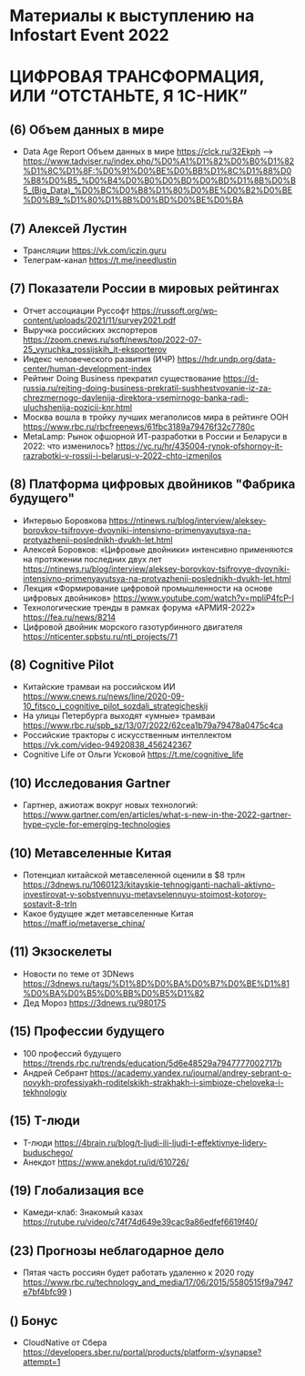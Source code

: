# Материалы  к выступлению на Infostart Event 2022 
# ЦИФРОВАЯ ТРАНСФОРМАЦИЯ, ИЛИ “ОТСТАНЬТЕ, Я 1С-НИК”

## (6) Объем данных в мире 
* Data Age Report  Объем данных в мире 
 https://clck.ru/32Ekph --> https://www.tadviser.ru/index.php/%D0%A1%D1%82%D0%B0%D1%82%D1%8C%D1%8F:%D0%91%D0%BE%D0%BB%D1%8C%D1%88%D0%B8%D0%B5_%D0%B4%D0%B0%D0%BD%D0%BD%D1%8B%D0%B5_(Big_Data)_%D0%BC%D0%B8%D1%80%D0%BE%D0%B2%D0%BE%D0%B9_%D1%80%D1%8B%D0%BD%D0%BE%D0%BA 

## (7) Алексей Лустин 
* Трансляции https://vk.com/iczin.guru
* Телеграм-канал https://t.me/ineedlustin

## (7) Показатели России в мировых рейтингах 
* Отчет ассоциации Руссофт https://russoft.org/wp-content/uploads/2021/11/survey2021.pdf
* Выручка российских экспортеров https://zoom.cnews.ru/soft/news/top/2022-07-25_vyruchka_rossijskih_it-eksporterov
* Индекс человеческого развития (ИЧР) https://hdr.undp.org/data-center/human-development-index
* Рейтинг Doing Business прекратил существование
https://d-russia.ru/rejting-doing-business-prekratil-sushhestvovanie-iz-za-chrezmernogo-davlenija-direktora-vsemirnogo-banka-radi-uluchshenija-pozicii-knr.html
* Москва вошла в тройку лучших мегаполисов мира в рейтинге ООН https://www.rbc.ru/rbcfreenews/61fbc3189a79476f32c7780c
* MetaLamp: Рынок офшорной ИТ-разработки в России и Беларуси в 2022: что изменилось?
https://vc.ru/hr/435004-rynok-ofshornoy-it-razrabotki-v-rossii-i-belarusi-v-2022-chto-izmenilos


## (8) Платформа цифровых двойников "Фабрика будущего" 
* Интервью Боровкова https://ntinews.ru/blog/interview/aleksey-borovkov-tsifrovye-dvoyniki-intensivno-primenyayutsya-na-protyazhenii-poslednikh-dvukh-let.html
* Алексей Боровков: «Цифровые двойники» интенсивно применяются на протяжении последних двух лет https://ntinews.ru/blog/interview/aleksey-borovkov-tsifrovye-dvoyniki-intensivno-primenyayutsya-na-protyazhenii-poslednikh-dvukh-let.html
* Лекция «Формирование цифровой промышленности на основе цифровых двойников» https://www.youtube.com/watch?v=mpIiP4fcP-I
* Технологические тренды в рамках форума «АРМИЯ-2022» https://fea.ru/news/8214
* Цифровой двойник морского газотурбинного двигателя https://nticenter.spbstu.ru/nti_projects/71

## (8) Cognitive Pilot
* Китайские трамваи на российском ИИ https://www.cnews.ru/news/line/2020-09-10_fitsco_i_cognitive_pilot_sozdali_strategicheskij
* На улицы Петербурга выходят «умные» трамваи https://www.rbc.ru/spb_sz/13/07/2022/62cea1b79a79478a0475c4ca
* Российские тракторы с искусственным интеллектом https://vk.com/video-94920838_456242367
* Cognitive Life от Ольги Усковой https://t.me/cognitive_life

## (10) Исследования Gartner 
* Гартнер, ажиотаж вокруг новых технологий: https://www.gartner.com/en/articles/what-s-new-in-the-2022-gartner-hype-cycle-for-emerging-technologies

## (10) Метавселенные Китая
* Потенциал китайской метавселенной оценили в $8 трлн https://3dnews.ru/1060123/kitayskie-tehnogiganti-nachali-aktivno-investirovat-v-sobstvennuyu-metavselennuyu-stoimost-kotoroy-sostavit-8-trln
* Какое будущее ждет метавселенные Китая https://maff.io/metaverse_china/

## (11) Экзоскелеты
* Новости по теме от 3DNews https://3dnews.ru/tags/%D1%8D%D0%BA%D0%B7%D0%BE%D1%81%D0%BA%D0%B5%D0%BB%D0%B5%D1%82
* Дед Мороз https://3dnews.ru/980175

## (15) Профессии будущего
* 100 профессий будущего https://trends.rbc.ru/trends/education/5d6e48529a7947777002717b
* Андрей Себрант https://academy.yandex.ru/journal/andrey-sebrant-o-novykh-professiyakh-roditelskikh-strakhakh-i-simbioze-cheloveka-i-tekhnologiy

## (15) T-люди
* T-люди https://4brain.ru/blog/t-ljudi-ili-ljudi-t-effektivnye-lidery-buduschego/
* Анекдот https://www.anekdot.ru/id/610726/

## (19) Глобализация все
* Камеди-клаб: Знакомый казах https://rutube.ru/video/c74f74d649e39cac9a86edfef6619f40/

## (23) Прогнозы неблагодарное дело
* Пятая часть россиян будет работать удаленно к 2020 году https://www.rbc.ru/technology_and_media/17/06/2015/5580515f9a7947e7bf4bfc99
)

## () Бонус
*  CloudNative от Сбера https://developers.sber.ru/portal/products/platform-v/synapse?attempt=1
